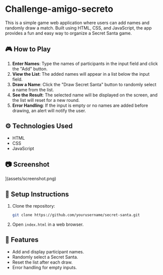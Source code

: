# Challenge-amigo-secreto
This is a simple game web application where users can add names and randomly draw a match. Built using HTML, CSS, and JavaScript, the app provides a fun and easy way to organize a Secret Santa game.

## 🎮 How to Play
1. **Enter Names**: Type the names of participants in the input field and click the "Add" button.
2. **View the List**: The added names will appear in a list below the input field.
3. **Draw a Name**: Click the "Draw Secret Santa" button to randomly select a name from the list.
4. **See the Result**: The selected name will be displayed on the screen, and the list will reset for a new round.
5. **Error Handling**: If the input is empty or no names are added before drawing, an alert will notify the user.

## ⚙️ Technologies Used
- HTML
- CSS
- JavaScript

## 📷 Screenshot
](assets/screenshot.png)

## 🚀 Setup Instructions
1. Clone the repository:
   ```sh
   git clone https://github.com/yourusername/secret-santa.git
   ```
2. Open `index.html` in a web browser.

## 📌 Features
- Add and display participant names.
- Randomly select a Secret Santa.
- Reset the list after each draw.
- Error handling for empty inputs.


